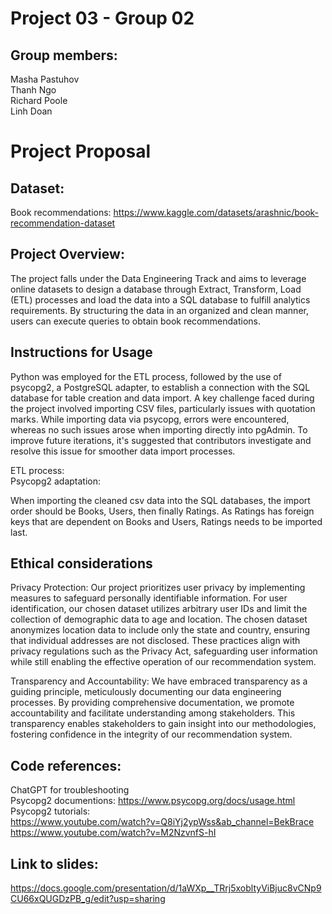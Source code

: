 # Project 03  - Group 02
## Group members:
Masha Pastuhov  
Thanh Ngo  
Richard Poole  
Linh Doan  


# Project Proposal
## Dataset:
Book recommendations: https://www.kaggle.com/datasets/arashnic/book-recommendation-dataset
## Project Overview:
The project falls under the Data Engineering Track and aims to leverage online datasets to design a database through Extract, Transform, Load (ETL) processes and load the data into a SQL database to fulfill analytics requirements. By structuring the data in an organized and clean manner, users can execute queries to obtain book recommendations. 
 
## Instructions for Usage
Python was employed for the ETL process, followed by the use of psycopg2, a PostgreSQL adapter, to establish a connection with the SQL database for table creation and data import. A key challenge faced during the project involved importing CSV files, particularly issues with quotation marks. While importing data via psycopg, errors were encountered, whereas no such issues arose when importing directly into pgAdmin. To improve future iterations, it's suggested that contributors investigate and resolve this issue for smoother data import processes.  

ETL process:  
Psycopg2 adaptation:  

When importing the cleaned csv data into the SQL databases, the import order should be Books, Users, then finally Ratings. As Ratings has foreign keys that are dependent on Books and Users, Ratings needs to be imported last.  

## Ethical considerations
Privacy Protection: Our project prioritizes user privacy by implementing measures to safeguard personally identifiable information. For user identification, our chosen dataset utilizes arbitrary user IDs and limit the collection of demographic data to age and location. The chosen dataset anonymizes location data to include only the state and country, ensuring that individual addresses are not disclosed. These practices align with privacy regulations such as the Privacy Act, safeguarding user information while still enabling the effective operation of our recommendation system.
   
Transparency and Accountability: We have embraced transparency as a guiding principle, meticulously documenting our data engineering processes. By providing comprehensive documentation, we promote accountability and facilitate understanding among stakeholders. This transparency enables stakeholders to gain insight into our methodologies, fostering confidence in the integrity of our recommendation system.

## Code references: 
ChatGPT for troubleshooting  
Psycopg2 documentions: https://www.psycopg.org/docs/usage.html  
Psycopg2 tutorials:  
https://www.youtube.com/watch?v=Q8iYj2ypWss&ab_channel=BekBrace  
https://www.youtube.com/watch?v=M2NzvnfS-hI  

## Link to slides: 
https://docs.google.com/presentation/d/1aWXp__TRrj5xobltyViBjuc8vCNp9CU66xQUGDzPB_g/edit?usp=sharing
